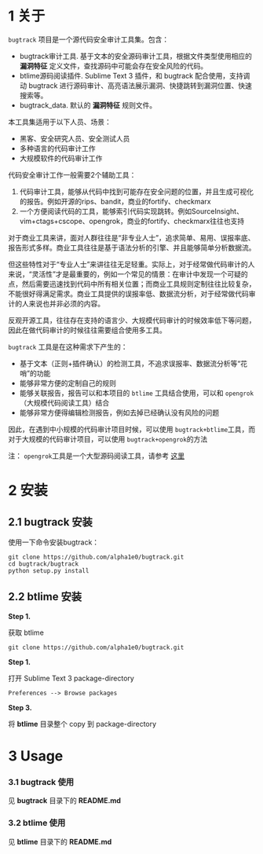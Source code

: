 
# 1 关于

`bugtrack` 项目是一个源代码安全审计工具集。包含：

* bugtrack审计工具. 基于文本的安全源码审计工具，根据文件类型使用相应的 **漏洞特征** 定义文件，查找源码中可能会存在安全风险的代码。
* btlime源码阅读插件. Sublime Text 3 插件，和 bugtrack 配合使用，支持调动 bugtrack 进行源码审计、高亮语法展示漏洞、快捷跳转到漏洞位置、快速搜索等。
* bugtrack_data. 默认的 **漏洞特征** 规则文件。

本工具集适用于以下人员、场景：

- 黑客、安全研究人员、安全测试人员
- 多种语言的代码审计工作
- 大规模软件的代码审计工作

代码安全审计工作一般需要2个辅助工具：

1. 代码审计工具，能够从代码中找到可能存在安全问题的位置，并且生成可视化的报告。例如开源的rips、bandit，商业的fortify、checkmarx
2. 一个方便阅读代码的工具，能够索引代码实现跳转。例如SourceInsight、vim+ctags+cscope、opengrok，商业的fortify、checkmarx往往也支持

对于商业工具来讲，面对人群往往是“非专业人士”，追求简单、易用、误报率底、报告形式多样。商业工具往往是基于语法分析的引擎、并且能够简单分析数据流。

但这些特性对于“专业人士”来讲往往无足轻重。实际上，对于经常做代码审计的人来说，“灵活性”才是最重要的，例如一个常见的情景：在审计中发现一个可疑的点，然后需要迅速找到代码中所有相关位置；而商业工具规则定制往往比较复杂，不能很好得满足需求。商业工具提供的误报率低、数据流分析，对于经常做代码审计的人来说也并非必须的内容。

反观开源工具，往往存在支持的语言少、大规模代码审计的时候效率低下等问题，因此在做代码审计的时候往往需要组合使用多工具。

`bugtrack` 工具是在这种需求下产生的：

- 基于文本（正则+插件确认）的检测工具，不追求误报率、数据流分析等“花哨”的功能
- 能够非常方便的定制自己的规则
- 能够关联报告，报告可以和本项目的 `btlime` 工具结合使用，可以和 `opengrok`（大规模代码阅读工具）结合
- 能够非常方便得编辑检测报告，例如去掉已经确认没有风险的问题

因此，在遇到中小规模的代码审计项目时候，可以使用 `bugtrack+btlime`工具，而对于大规模的代码审计项目，可以使用 `bugtrack+opengrok`的方法

注： `opengrok`工具是一个大型源码阅读工具，请参考 [这里](https://github.com/OpenGrok)


# 2 安装

## 2.1 bugtrack 安装

使用一下命令安装bugtrack：

    git clone https://github.com/alpha1e0/bugtrack.git
    cd bugtrack/bugtrack
    python setup.py install


## 2.2 btlime 安装

**Step 1.** 

获取 btlime

    git clone https://github.com/alpha1e0/bugtrack.git

**Step 1.** 

打开 Sublime Text 3 package-directory

    Preferences --> Browse packages

**Step 3.**

将 **btlime** 目录整个 copy 到 package-directory


# 3 Usage

### 3.1 bugtrack 使用

见 **bugtrack** 目录下的 **README.md**

### 3.2 btlime 使用

见 **btlime** 目录下的 **README.md**